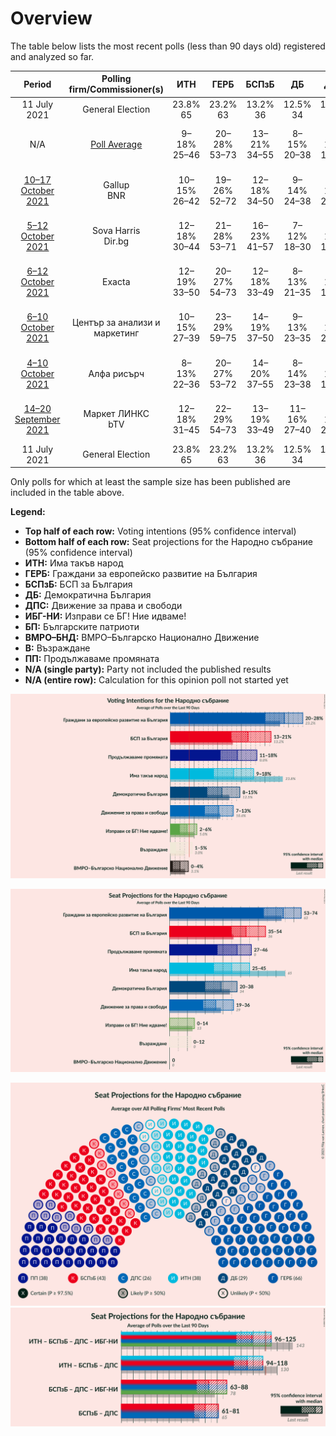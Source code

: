 # Overview

The table below lists the most recent polls (less than 90 days old) registered and analyzed so far.

| Period     | Polling firm/Commissioner(s) | ИТН | ГЕРБ | БСПзБ | ДБ | ДПС | ИБГ-НИ | БП | ВМРО–БНД | В | ПП |
|:----------:|:----------------------------:|:--:|:--:|:--:|:--:|:--:|:--:|:--:|:--:|:--:|:--:|
| 11 July 2021 | General Election | 23.8% <br> 65 | 23.2% <br> 63 | 13.2% <br> 36 | 12.5% <br> 34 | 10.6% <br> 29 | 5.0% <br> 13 | 3.1% <br> 0 | 3.1% <br> 0 | 3.0% <br> 0 | 0.0% <br> 0 |
| N/A | [Poll Average](average.html) | 9–18% <br> 25–46 | 20–28% <br> 53–73 | 13–21% <br> 34–55 | 8–15% <br> 20–38 | 7–13% <br> 19–36 | 2–6% <br> 0–14 | N/A <br> N/A | 0–4% <br> 0 | 1–5% <br> 0–12 | 11–18% <br> 27–49 |
| [10–17 October 2021](2021-10-17-Gallup.html) | Gallup <br> BNR | 10–15% <br> 26–42 | 19–26% <br> 52–72 | 12–18% <br> 34–50 | 9–14% <br> 24–38 | 8–14% <br> 23–37 | 2–6% <br> 0–15 | N/A <br> N/A | 1–4% <br> 0–10 | 2–5% <br> 0–12 | 11–16% <br> 29–44 |
| [5–12 October 2021](2021-10-12-SovaHarris.html) | Sova Harris <br> Dir.bg | 12–18% <br> 30–44 | 21–28% <br> 53–71 | 16–23% <br> 41–57 | 7–12% <br> 18–30 | 7–12% <br> 17–29 | 3–6% <br> 0–16 | N/A <br> N/A | 1–3% <br> 0 | 1–4% <br> 0 | 12–18% <br> 31–46 |
| [6–12 October 2021](2021-10-12-Exacta.html) | Exacta | 12–19% <br> 33–50 | 20–27% <br> 54–73 | 12–18% <br> 33–49 | 8–13% <br> 21–35 | 7–12% <br> 19–32 | 2–4% <br> 0–11 | N/A <br> N/A | 1–4% <br> 0–11 | 1–3% <br> 0 | 12–19% <br> 33–51 |
| [6–10 October 2021](2021-10-10-Центързаанализиимаркетинг.html) | Център за анализи и маркетинг | 10–15% <br> 27–39 | 23–29% <br> 59–75 | 14–19% <br> 37–50 | 9–13% <br> 23–35 | 10–14% <br> 25–37 | 2–5% <br> 0–12 | N/A <br> N/A | 0–2% <br> 0 | 1–3% <br> 0 | 11–16% <br> 30–41 |
| [4–10 October 2021](2021-10-10-Алфарисърч.html) | Алфа рисърч | 8–13% <br> 22–36 | 20–27% <br> 53–72 | 14–20% <br> 37–55 | 8–14% <br> 23–38 | 7–12% <br> 19–32 | 2–5% <br> 0–13 | N/A <br> N/A | 1–4% <br> 0 | 2–5% <br> 0–13 | 13–19% <br> 35–52 |
| [14–20 September 2021](2021-09-20-МаркетЛИНКС.html) | Маркет ЛИНКС <br> bTV | 12–18% <br> 31–45 | 22–29% <br> 54–73 | 13–19% <br> 33–49 | 11–16% <br> 27–40 | 9–13% <br> 22–35 | 2–5% <br> 0–13 | N/A <br> N/A | N/A <br> N/A | 2–5% <br> 0–13 | 10–15% <br> 24–37 |
| 11 July 2021 | General Election | 23.8% <br> 65 | 23.2% <br> 63 | 13.2% <br> 36 | 12.5% <br> 34 | 10.6% <br> 29 | 5.0% <br> 13 | 3.1% <br> 0 | 3.1% <br> 0 | 3.0% <br> 0 | 0.0% <br> 0 |

Only polls for which at least the sample size has been published are included in the table above.

**Legend:**
+ **Top half of each row:** Voting intentions (95% confidence interval)
+ **Bottom half of each row:** Seat projections for the Народно събрание (95% confidence interval)
+ **ИТН:** Има такъв народ
+ **ГЕРБ:** Граждани за европейско развитие на България
+ **БСПзБ:** БСП за България
+ **ДБ:** Демократична България
+ **ДПС:** Движение за права и свободи
+ **ИБГ-НИ:** Изправи се БГ! Ние идваме!
+ **БП:** Българските патриоти
+ **ВМРО–БНД:** ВМРО–Българско Национално Движение
+ **В:** Възраждане
+ **ПП:** Продължаваме промяната
+ **N/A (single party):** Party not included the published results
+ **N/A (entire row):** Calculation for this opinion poll not started yet


![Graph with voting intentions not yet produced](average.png "Voting Intentions")

![Graph with seats not yet produced](average-seats.png "Seats")

![Graph with seating plan not yet produced](average-seating-plan.png "Seating Plan")
![Graph with coalitions seats not yet produced](average-coalitions-seats.png "Coalitions Seats")
